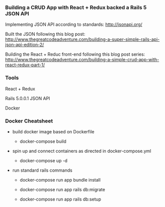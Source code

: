 ### Building a CRUD App with React + Redux backed a Rails 5 JSON API

Implementing JSON API according to standards:
http://jsonapi.org/

Built the JSON following this blog post:
http://www.thegreatcodeadventure.com/building-a-super-simple-rails-api-json-api-edition-2/

Building the React + Reduc front-end following this blog post series:
http://www.thegreatcodeadventure.com/building-a-simple-crud-app-with-react-redux-part-1/

### Tools

React + Redux

Rails 5.0.0.1 JSON API

Docker

### Docker Cheatsheet

- build docker image based on Dockerfile

  - docker-compose build

- spin up and connect containers as directed in docker-compose.yml

  - docker-compose up -d

- run standard rails commands

  - docker-compose run app bundle install

  - docker-compose run app rails db:migrate

  - docker-compose run app rails db:setup

